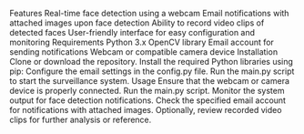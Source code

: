 Features
Real-time face detection using a webcam
Email notifications with attached images upon face detection
Ability to record video clips of detected faces
User-friendly interface for easy configuration and monitoring
Requirements
Python 3.x
OpenCV library
Email account for sending notifications
Webcam or compatible camera device
Installation
Clone or download the repository.
Install the required Python libraries using pip:
Configure the email settings in the config.py file.
Run the main.py script to start the surveillance system.
Usage
Ensure that the webcam or camera device is properly connected.
Run the main.py script.
Monitor the system output for face detection notifications.
Check the specified email account for notifications with attached images.
Optionally, review recorded video clips for further analysis or reference.